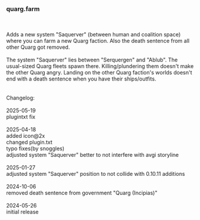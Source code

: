 ### quarg.farm
<br>
<br>
Adds a new system "Saquerver" (between human and coalition space) where you can farm a new Quarg faction. Also the death sentence from all other Quarg got removed.<br>
<br>
The system "Saquerver" lies between "Serquergen" and "Ablub". The usual-sized Quarg fleets spawn there. Killing/plundering them doesn't make the other Quarg angry. Landing on the other Quarg faction's worlds doesn't end with a death sentence when you have their ships/outfits.<br>
<br>
<br>
Changelog:<br>
<br>
2025-05-19<br>
plugintxt fix<br>
<br>
2025-04-18<br>
added icon@2x<br>
changed plugin.txt<br>
typo fixes(by snoggles)<br>
adjusted system "Saquerver" better to not interfere with avgi storyline<br>
<br>
2025-01-27<br>
adjusted system "Saquerver" position to not collide with 0.10.11 additions<br>
<br>
2024-10-06<br>
removed death sentence from government "Quarg (Incipias)"<br>
<br>
2024-05-26<br>
initial release<br>

